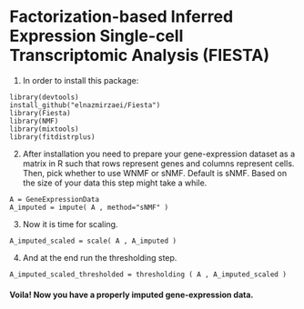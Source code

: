 
# Factorization-based Inferred Expression Single-cell Transcriptomic Analysis (FIESTA)

1. In order to install this package: 

``` {r}
library(devtools)
install_github("elnazmirzaei/Fiesta")
library(Fiesta)
library(NMF)
library(mixtools)
library(fitdistrplus)
```

2. After installation you need to prepare your gene-expression dataset as a matrix in R such that rows represent genes and columns represent cells. Then, pick whether to use WNMF or sNMF. Default is sNMF. Based on the size of your data this step might take a while.

``` {r}
A = GeneExpressionData
A_imputed = impute( A , method="sNMF" )
```


3. Now it is time for scaling.

``` {r}
A_imputed_scaled = scale( A , A_imputed )
```

4. And at the end run the thresholding step.

``` {r}
A_imputed_scaled_thresholded = thresholding ( A , A_imputed_scaled )
```

#### Voila! Now you have a properly imputed gene-expression data.

